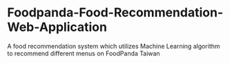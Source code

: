 # Foodpanda-Food-Recommendation-Web-Application
A food recommendation system which utilizes Machine Learning algorithm to recommend different menus on FoodPanda Taiwan
